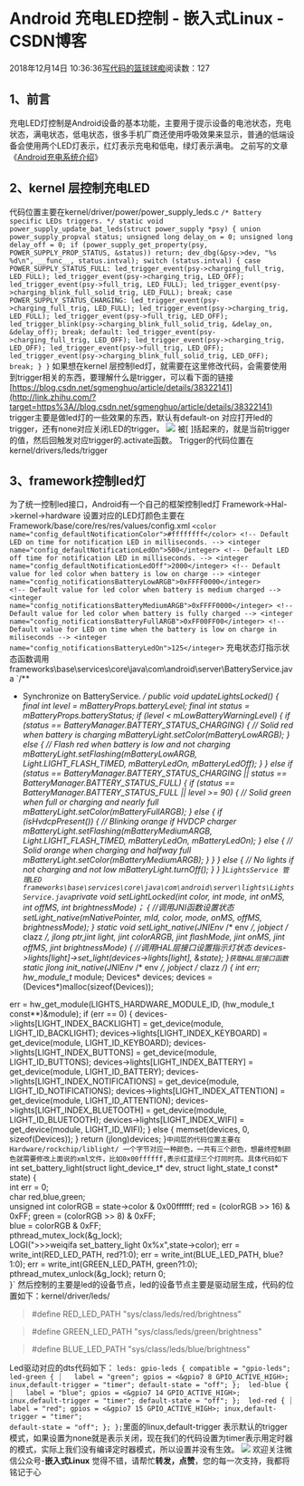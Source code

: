 
# Android 充电LED控制 - 嵌入式Linux - CSDN博客

2018年12月14日 10:36:36[写代码的篮球球痴](https://me.csdn.net/weiqifa0)阅读数：127



## 1、前言
充电LED灯控制是Android设备的基本功能，主要用于提示设备的电池状态，充电状态，满电状态，低电状态，很多手机厂商还使用呼吸效果来显示，普通的低端设备会使用两个LED灯表示，红灯表示充电和低电，绿灯表示满电。
之前写的文章 《[Android充电系统介绍](http://link.zhihu.com/?target=https%3A//mp.weixin.qq.com/s%3F__biz%3DMzA5NTM3MjIxMw%3D%3D%26mid%3D2247484017%26idx%3D1%26sn%3D6f747ea0647eee66089f8e4955833550%26chksm%3D904114aba7369dbdf72185741ec996309e28dbf86b3fedd7bc9debe22bc3f1ee59018078c106%26token%3D1602048692%26lang%3Dzh_CN%23rd)》
## 2、kernel 层控制充电LED
代码位置主要在kernel/driver/power/power_supply_leds.c
`/* Battery specific LEDs triggers. */
static void power_supply_update_bat_leds(struct power_supply *psy)
{
    union power_supply_propval status;
    unsigned long delay_on = 0;
    unsigned long delay_off = 0;
    if (power_supply_get_property(psy, POWER_SUPPLY_PROP_STATUS, &status))
        return;
    dev_dbg(&psy->dev, "%s %d\n", __func__, status.intval);
    switch (status.intval) {
    case POWER_SUPPLY_STATUS_FULL:
        led_trigger_event(psy->charging_full_trig, LED_FULL);
        led_trigger_event(psy->charging_trig, LED_OFF);
        led_trigger_event(psy->full_trig, LED_FULL);
        led_trigger_event(psy->charging_blink_full_solid_trig,
            LED_FULL);
        break;
    case POWER_SUPPLY_STATUS_CHARGING:
        led_trigger_event(psy->charging_full_trig, LED_FULL);
        led_trigger_event(psy->charging_trig, LED_FULL);
        led_trigger_event(psy->full_trig, LED_OFF);
        led_trigger_blink(psy->charging_blink_full_solid_trig,
            &delay_on, &delay_off);
        break;
    default:
        led_trigger_event(psy->charging_full_trig, LED_OFF);
        led_trigger_event(psy->charging_trig, LED_OFF);
        led_trigger_event(psy->full_trig, LED_OFF);
        led_trigger_event(psy->charging_blink_full_solid_trig,
            LED_OFF);
        break;
    }
}`
如果想在kernel 层控制led灯，就需要在这里修改代码，会需要使用到trigger相关的东西，要理解什么是trigger，可以看下面的链接
[https://blog.csdn.net/sgmenghuo/article/details/38322141](http://link.zhihu.com/?target=https%3A//blog.csdn.net/sgmenghuo/article/details/38322141)
trigger主要是做led灯的一些效果的东西，默认有default-on 对应打开led的trigger，还有none对应关闭LED的trigger。
![](https://pic2.zhimg.com/80/v2-4c42cf20347f369602b82d7bc538a55d_hd.jpg)
被[ ]括起来的，就是当前trigger的值，然后回触发对应trigger的.activate函数。
Trigger的代码位置在 kernel/drivers/leds/trigger
## 3、framework控制led灯
为了统一控制led接口，Android有一个自己的框架控制led灯
Framework->Hal->kernel->hardware
设置对应的LED灯颜色主要在
Framework/base/core/res/res/values/config.xml
`<color name="config_defaultNotificationColor">#ffffffff</color>
    <!-- Default LED on time for notification LED in milliseconds. -->
    <integer name="config_defaultNotificationLedOn">500</integer>
    <!-- Default LED off time for notification LED in milliseconds. -->
    <integer name="config_defaultNotificationLedOff">2000</integer>
    <!-- Default value for led color when battery is low on charge -->
    <integer name="config_notificationsBatteryLowARGB">0xFFFF0000</integer>                                            
    <!-- Default value for led color when battery is medium charged -->
    <integer name="config_notificationsBatteryMediumARGB">0xFFFF0000</integer>
    <!-- Default value for led color when battery is fully charged -->
    <integer name="config_notificationsBatteryFullARGB">0xFF00FF00</integer>
    <!-- Default value for LED on time when the battery is low on charge in miliseconds -->
    <integer name="config_notificationsBatteryLedOn">125</integer>`
充电状态灯指示状态函数调用
frameworks\base\services\core\java\com\android\server\BatteryService.java
`/**
* Synchronize on BatteryService.
*/
public void updateLightsLocked() {
final int level = mBatteryProps.batteryLevel;
final int status = mBatteryProps.batteryStatus;
if (level < mLowBatteryWarningLevel) {
    if (status == BatteryManager.BATTERY_STATUS_CHARGING) {
        // Solid red when battery is charging
        mBatteryLight.setColor(mBatteryLowARGB);
    } else {
        // Flash red when battery is low and not charging
        mBatteryLight.setFlashing(mBatteryLowARGB, Light.LIGHT_FLASH_TIMED,
        mBatteryLedOn, mBatteryLedOff);
    }
} else if (status == BatteryManager.BATTERY_STATUS_CHARGING
|| status == BatteryManager.BATTERY_STATUS_FULL) {
    if (status == BatteryManager.BATTERY_STATUS_FULL || level >= 90) {
    // Solid green when full or charging and nearly full
        mBatteryLight.setColor(mBatteryFullARGB);
    } else {
        if (isHvdcpPresent()) {
            // Blinking orange if HVDCP charger
            mBatteryLight.setFlashing(mBatteryMediumARGB, Light.LIGHT_FLASH_TIMED,
            mBatteryLedOn, mBatteryLedOn);
        } else {
            // Solid orange when charging and halfway full
            mBatteryLight.setColor(mBatteryMediumARGB);
        }
    }
} else {
    // No lights if not charging and not low
    mBatteryLight.turnOff();
}
}
}`
LightsService 管理LED
frameworks\base\services\core\java\com\android\server\lights\LightsService.java
`private void setLightLocked(int color, int mode, int onMS, int offMS, int brightnessMode)；
{
//调用JNI函数设置状态
setLight_native(mNativePointer, mId, color, mode, onMS, offMS, brightnessMode);
}
static void setLight_native(JNIEnv* /* env */, jobject /* clazz */, jlong ptr,jint light, jint colorARGB, jint flashMode, jint onMS, jint offMS, jint brightnessMode)
{
//调用HAL层接口设置指示灯状态
devices->lights[light]->set_light(devices->lights[light], &state);
}`
获取HAL层接口函数
`static jlong init_native(JNIEnv* /* env */, jobject /* clazz */)
{
int err;
hw_module_t* module;
Devices* devices;
devices = (Devices*)malloc(sizeof(Devices));

err = hw_get_module(LIGHTS_HARDWARE_MODULE_ID, (hw_module_t const**)&module);
if (err == 0) {
    devices->lights[LIGHT_INDEX_BACKLIGHT] = get_device(module, LIGHT_ID_BACKLIGHT);
    devices->lights[LIGHT_INDEX_KEYBOARD] = get_device(module, LIGHT_ID_KEYBOARD);
    devices->lights[LIGHT_INDEX_BUTTONS] = get_device(module, LIGHT_ID_BUTTONS);
    devices->lights[LIGHT_INDEX_BATTERY] = get_device(module, LIGHT_ID_BATTERY);
    devices->lights[LIGHT_INDEX_NOTIFICATIONS] = get_device(module, LIGHT_ID_NOTIFICATIONS);
    devices->lights[LIGHT_INDEX_ATTENTION] = get_device(module, LIGHT_ID_ATTENTION);
    devices->lights[LIGHT_INDEX_BLUETOOTH] = get_device(module, LIGHT_ID_BLUETOOTH);
    devices->lights[LIGHT_INDEX_WIFI] = get_device(module, LIGHT_ID_WIFI);
} else {
    memset(devices, 0, sizeof(Devices));
}
return (jlong)devices;
}`
中间层的代码位置主要在
Hardware/rockchip/liblight/
一个字节对应一种颜色，一共有三个颜色，想最终控制颜色就需要修改上面说的xml文件，比如0x00ffffff,表示红蓝绿三个灯同时亮。具体代码如下
`int set_battery_light(struct light_device_t* dev, struct light_state_t const* state)
{                                     
    int err = 0;                      
    char red,blue,green;              
    unsigned int colorRGB = state->color & 0x00ffffff;
    red = (colorRGB >> 16) & 0xFF; 
    green = (colorRGB >> 8) & 0xFF;                                                                                    
    blue = colorRGB & 0xFF;           
    pthread_mutex_lock(&g_lock);   
    LOGI(">>>weiqifa set_battery_light 0x%x",state->color);
    err = write_int(RED_LED_PATH, red?1:0);
    err = write_int(BLUE_LED_PATH, blue?1:0);
    err = write_int(GREEN_LED_PATH, green?1:0);
    pthread_mutex_unlock(&g_lock); 
    return 0;                         
}`
然后控制的主要是led的设备节点，led的设备节点主要是驱动层生成，代码的位置如下：kernel/driver/leds/
> \#define RED_LED_PATH "sys/class/leds/red/brightness"

> \#define GREEN_LED_PATH "sys/class/leds/green/brightness"

> \#define BLUE_LED_PATH "sys/class/leds/blue/brightness"

Led驱动对应的dts代码如下：
`leds: gpio-leds {
        compatible = "gpio-leds";
        led-green {
        ┊   label = "green";
            gpios = <&gpio7 8 GPIO_ACTIVE_HIGH>;
            inux,default-trigger = "timer";
            default-state = "off";
        }; 
        led-blue {
        ┊   label = "blue";
            gpios = <&gpio7 14 GPIO_ACTIVE_HIGH>;
            inux,default-trigger = "timer";
            default-state = "off";
        }; 
        led-red {
        ┊   label = "red";
            gpios = <&gpio7 15 GPIO_ACTIVE_HIGH>;
            inux,default-trigger = "timer";                                                                            
            default-state = "off";
        };
    };`里面的linux,default-trigger 表示默认的trigger模式，如果设置为none就是表示关闭，现在我们的代码设置为timer表示用定时器的模式，实际上我们没有编译定时器模式，所以设置并没有生效。
![](https://pic3.zhimg.com/80/v2-0320c5c677bcb4c44a9ff7c3912739a6_hd.jpg)
欢迎关注微信公众号-**嵌入式Linux**
觉得不错，请帮忙**转发，点赞**，您的每一次支持，我都将铭记于心

